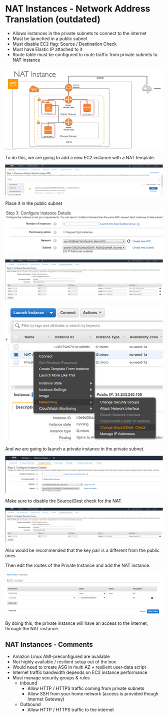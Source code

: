 # NAT Instances - Network Address Translation (outdated)

- Allows instances in the private subnets to connect to the internet
- Must be launched in a public subnet
- Must disable EC2 flag: Source / Destination Check
- Must have Elastic IP attached to it
- Route table must be configured to route traffic from private subnets to NAT instance


![](images/2020-01-01-16-40-26.png)

To do this, we are going to add a new EC2 instance with a NAT template.

![](images/2020-01-01-16-44-56.png)

Place it in the public subnet

![](images/2020-01-01-16-45-28.png)

![](images/2020-01-01-16-48-08.png)

![](images/2020-01-01-16-51-46.png)

And we are going to launch a private instance in the private subnet.

![](images/2020-01-01-16-49-07.png)

Make sure to disable the Source/Dest check for the NAT.

![](images/2020-01-01-16-50-27.png)

Also would be recommended that the key pair is a different from the public ones.

Then edit the routes of the Private Instance and add the NAT instance.

![](images/2020-01-01-16-53-38.png)

By doing this, the private instance will have an access to the internet, through the NAT instance.

## NAT Instances - Comments

- Amazon Linux AMI-preconfigured are available
- Not highly available / resilient setup out of the box
- Would need to create ASG in multi AZ + resilient user-data script
- Internet traffic bandwidth depends on EC2 instance performance
- Must manage security groups & rules
    - Inbound
        - Allow HTTP / HTTPS traffic coming from private subnets
        - Allow SSH from your home network (access is provided though Internet Gateway)
    - Outbound
        - Allow HTTP / HTTPS traffic to the internet